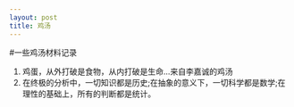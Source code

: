 ```yaml
---
layout: post
title: 鸡汤
---
```

#一些鸡汤材料记录
1. 鸡蛋，从外打破是食物，从内打破是生命...来自李嘉诚的鸡汤
2. 在终极的分析中，一切知识都是历史;在抽象的意义下，一切科学都是数学;在理性的基础上，所有的判断都是统计。
